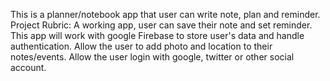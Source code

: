 This is a planner/notebook app that user can write note, plan and reminder.
Project Rubric:
A working app, user can save their note and set reminder. This app will work with google Firebase to store user's data and handle authentication.
Allow the user to add photo and location to their notes/events.
Allow the user login with google, twitter or other social account.
